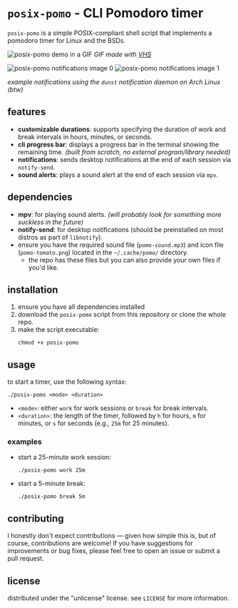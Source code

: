 # `posix-pomo` - CLI Pomodoro timer 

`posix-pomo` is a simple POSIX-compliant shell script that implements a pomodoro timer for Linux and the BSDs.

![posix-pomo demo in a GIF](https://aedrielkylejavier.me/assets/posix-pomo.gif)
*GIF made with [VHS](https://github.com/charmbracelet/vhs)*

![posix-pomo notifications image 0](https://aedrielkylejavier.me/assets/posix-pomo-notif0.png)
![posix-pomo notifications image 1](https://aedrielkylejavier.me/assets/posix-pomo-notif1.png)

*example notifications using the `dunst` notification daemon on Arch Linux (btw)*

## features

- **customizable durations**: supports specifying the duration of work and break intervals in hours, minutes, or seconds.
- **cli progress bar**: displays a progress bar in the terminal showing the remaining time. *(built from scratch, no external program/library needed)*
- **notifications**: sends desktop notifications at the end of each session via `notify-send`.
- **sound alerts**: plays a sound alert at the end of each session via `mpv`.

## dependencies

- **mpv**: for playing sound alerts. *(will probably look for something more suckless in the future)*
- **notify-send**: for desktop notifications (should be preinstalled on most distros as part of `libnotify`).
- ensure you have the required sound file (`pomo-sound.mp3`) and icon file (`pomo-tomato.png`) located in the `~/.cache/pomo/` directory.
    * the repo has these files but you can also provide your own files if you'd like.

## installation

1. ensure you have all dependencies installed
2. download the `posix-pomo` script from this repository or clone the whole repo.
3. make the script executable:
   ```
   chmod +x posix-pomo
   ```

## usage

to start a timer, use the following syntax:

```
./posix-pomo <mode> <duration>
```

- `<mode>`: either `work` for work sessions or `break` for break intervals.
- `<duration>`: the length of the timer, followed by `h` for hours, `m` for minutes, or `s` for seconds (e.g., `25m` for 25 minutes).

### examples

- start a 25-minute work session:
  ```
  ./posix-pomo work 25m
  ```
- start a 5-minute break:
  ```
  ./posix-pomo break 5m
  ```

## contributing

I honestly don't expect contributions — given how simple this is, but of course, contributions are welcome! If you have suggestions for improvements or bug fixes, please feel free to open an issue or submit a pull request.

## license

distributed under the "unlicense" license. see `LICENSE` for more information.
